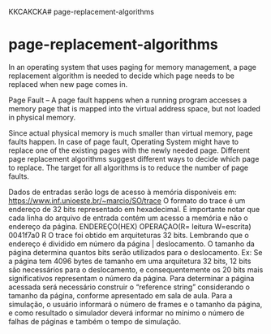 KKCAKCKA# page-replacement-algorithms
# page-replacement-algorithms
In an operating system that uses paging for memory management, a page replacement algorithm is needed to decide which page needs to be replaced when new page comes in. 

Page Fault – A page fault happens when a running program accesses a memory page that is mapped into the virtual address space, but not loaded in physical memory. 

Since actual physical memory is much smaller than virtual memory, page faults happen. In case of page fault, Operating System might have to replace one of the existing pages with the newly needed page. Different page replacement algorithms suggest different ways to decide which page to replace. The target for all algorithms is to reduce the number of page faults. 

Dados de entradas serão logs de acesso à memória disponíveis em:
https://www.inf.unioeste.br/~marcio/SO/trace
O formato do trace é um endereço de 32 bits representado em hexadecimal. É importante notar
que cada linha do arquivo de entrada contém um acesso a memória e não o endereço da página.
ENDEREÇO(HEX) OPERAÇAO(R= leitura W=escrita)
0041f7a0 R
O trace foi obtido em arquiteturas 32 bits. Lembrando que o endereço é dividido em número da
página | deslocamento. O tamanho da página determina quantos bits serão utilizados para o
deslocamento. Ex: Se a página tem 4096 bytes de tamanho em uma arquitetura 32 bits, 12 bits
são necessários para o deslocamento, e consequentemente os 20 bits mais significativos
representam o número da página. Para determinar a página acessada será necessário construir
o “reference string” considerando o tamanho da página, conforme apresentado em sala de aula.
Para a simulação, o usuário informará o número de frames e o tamanho da página, e como
resultado o simulador deverá informar no mínimo o número de falhas de páginas e também o
tempo de simulação.
